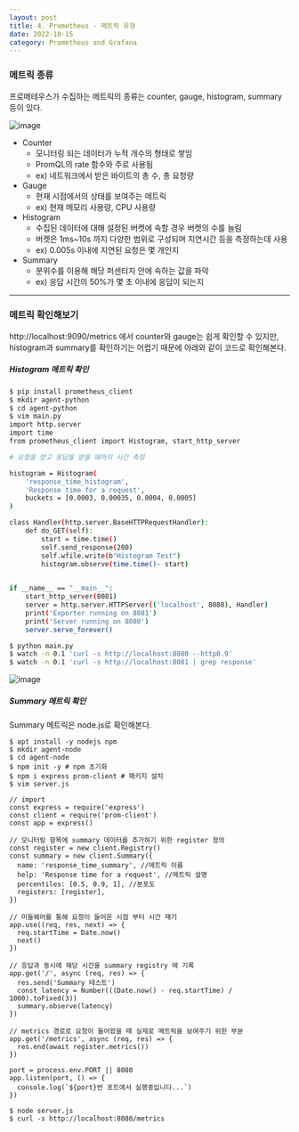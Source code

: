 ```yaml
---
layout: post
title: 4. Prometheus - 메트릭 유형
date: 2022-10-15
category: Prometheus and Grafana 
---
```



### 메트릭 종류

프로메테우스가 수집하는 메트릭의 종류는 counter, gauge, histogram, summary 등이 있다. 

![image](https://user-images.githubusercontent.com/61526722/195984534-bade5553-5698-4f64-82d6-7da89d29aa41.png)

- Counter
  - 모니터링 되는 데이터가 누적 개수의 형태로 쌓임
  - PromQL의 rate 함수와 주로 사용됨 
  - ex) 네트워크에서 받은 바이트의 총 수, 총 요청량
- Gauge
  - 현재 시점에서의 상태를 보여주는 메트릭
  - ex) 현재 메모리 사용량, CPU 사용량
- Histogram
  - 수집된 데이터에 대해 설정된 버켓에 속할 경우 버켓의 수를 늘림
  - 버켓은 1ms~10s 까지 다양한 범위로 구성되며 지연시간 등을 측정하는데 사용
  - ex) 0.005s 이내에 지연된 요청은 몇 개인지 
- Summary
  - 분위수를 이용해 해당 퍼센티지 안에 속하는 값을 파악
  - ex) 응답 시간의 50%가 몇 초 이내에 응답이 되는지 
  
---

### 메트릭 확인해보기

http://localhost:9090/metrics 에서 counter와 gauge는 쉽게 확인할 수 있지만, histogram과 summary를 확인하기는 어렵기 때문에 아래와 같이 코드로 확인해본다. 

##### Histogram 메트릭 확인

```bash
$ pip install prometheus_client
$ mkdir agent-python
$ cd agent-python
$ vim main.py
import http.server
import time
from prometheus_client import Histogram, start_http_server

# 요청을 받고 응답을 받을 때까지 시간 측정

histogram = Histogram(
    'response_time_histogram',
    'Response time for a request',
    buckets = [0.0003, 0.00035, 0.0004, 0.0005]
)

class Handler(http.server.BaseHTTPRequestHandler):
    def do_GET(self):
        start = time.time()
        self.send_response(200)
        self.wfile.write(b"Histogram Test")
        histogram.observe(time.time()- start)
    

if __name__ == "__main__":
    start_http_server(8081)
    server = http.server.HTTPServer(('localhost', 8080), Handler)
    print('Exporter running on 8081')
    print('Server running on 8080')
    server.serve_forever()

$ python main.py
$ watch -n 0.1 'curl -s http://localhost:8080 --http0.9'
$ watch -n 0.1 'curl -s http://localhost:8081 | grep response'
```

![image](https://user-images.githubusercontent.com/61526722/195985225-2e01dc6e-fc84-406b-a4c7-43fd3f2327d6.png)


##### Summary 메트릭 확인

Summary 메트릭은 node.js로 확인해본다. 

```
$ apt install -y nodejs npm
$ mkdir agent-node
$ cd agent-node
$ npm init -y # npm 초기화 
$ npm i express prom-client # 패키지 설치
$ vim server.js

// import
const express = require('express')
const client = require('prom-client')
const app = express()

// 모니터링 항목에 summary 데이터를 추가하기 위한 register 정의
const register = new client.Registry()
const summary = new client.Summary({
  name: 'response_time_summary', //메트릭 이름 
  help: 'Response time for a request', //메트릭 설명
  percentiles: [0.5, 0.9, 1], //분포도
  registers: [register],
})

// 미들웨어를 통해 요청이 들어온 시점 부터 시간 재기 
app.use((req, res, next) => {
  req.startTime = Date.now()
  next()
})

// 응답과 동시에 해당 시간을 summary registry 에 기록
app.get('/', async (req, res) => {
  res.send('Summary 테스트')
  const latency = Number(((Date.now() - req.startTime) / 1000).toFixed(3))
  summary.observe(latency)
})

// metrics 경로로 요청이 들어왔을 때 실제로 메트릭을 보여주기 위한 부분
app.get('/metrics', async (req, res) => {
  res.end(await register.metrics())
})

port = process.env.PORT || 8080
app.listen(port, () => {
  console.log(`${port}번 포트에서 실행중입니다...`)
})

$ node server.js
$ curl -s http://localhost:8080/metrics
```

